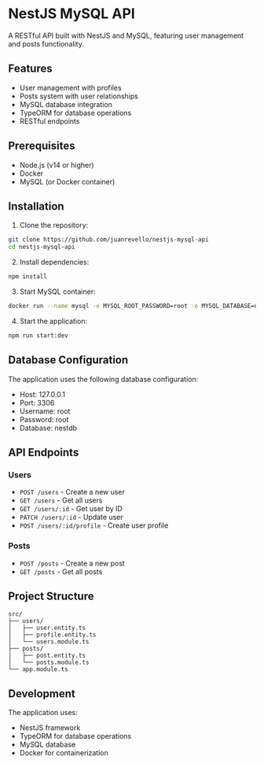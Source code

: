 # NestJS MySQL API

A RESTful API built with NestJS and MySQL, featuring user management and posts functionality.

## Features

- User management with profiles
- Posts system with user relationships
- MySQL database integration
- TypeORM for database operations
- RESTful endpoints

## Prerequisites

- Node.js (v14 or higher)
- Docker
- MySQL (or Docker container)

## Installation

1. Clone the repository:
```bash
git clone https://github.com/juanrevello/nestjs-mysql-api
cd nestjs-mysql-api
```

2. Install dependencies:
```bash
npm install
```

3. Start MySQL container:
```bash
docker run --name mysql -e MYSQL_ROOT_PASSWORD=root -e MYSQL_DATABASE=nestdb -p 3306:3306 -d mysql:8.0 --default-authentication-plugin=mysql_native_password
```

4. Start the application:
```bash
npm run start:dev
```

## Database Configuration

The application uses the following database configuration:
- Host: 127.0.0.1
- Port: 3306
- Username: root
- Password: root
- Database: nestdb

## API Endpoints

### Users
- `POST /users` - Create a new user
- `GET /users` - Get all users
- `GET /users/:id` - Get user by ID
- `PATCH /users/:id` - Update user
- `POST /users/:id/profile` - Create user profile

### Posts
- `POST /posts` - Create a new post
- `GET /posts` - Get all posts

## Project Structure

```
src/
├── users/
│   ├── user.entity.ts
│   ├── profile.entity.ts
│   └── users.module.ts
├── posts/
│   ├── post.entity.ts
│   └── posts.module.ts
└── app.module.ts
```

## Development

The application uses:
- NestJS framework
- TypeORM for database operations
- MySQL database
- Docker for containerization

